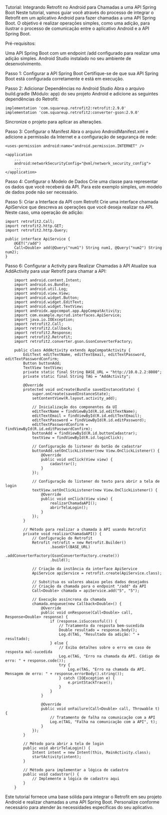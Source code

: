 Tutorial: Integrando Retrofit no Android para Chamadas a uma API Spring Boot
Neste tutorial, vamos guiar você através do processo de integrar o Retrofit em um aplicativo Android para fazer chamadas a uma API Spring Boot. O objetivo é realizar operações simples, como uma adição, para ilustrar o processo de comunicação entre o aplicativo Android e a API Spring Boot.

Pré-requisitos:

Uma API Spring Boot com um endpoint /add configurado para realizar uma adição simples.
Android Studio instalado no seu ambiente de desenvolvimento.

Passo 1: Configurar a API Spring Boot
Certifique-se de que sua API Spring Boot está configurada corretamente e está em execução.

Passo 2: Adicionar Dependências no Android Studio
Abra o arquivo build.gradle (Módulo: app) do seu projeto Android e adicione as seguintes dependências do Retrofit:

    implementation 'com.squareup.retrofit2:retrofit:2.9.0'
    implementation 'com.squareup.retrofit2:converter-gson:2.9.0'

Sincronize o projeto para aplicar as alterações.

Passo 3: Configurar o Manifest
Abra o arquivo AndroidManifest.xml e adicione a permissão da Internet e a configuração de segurança de rede:


    <uses-permission android:name="android.permission.INTERNET" />
    
    <application
        ...
        android:networkSecurityConfig="@xml/network_security_config">
        ...
    </application>

Passo 4: Configurar o Modelo de Dados
Crie uma classe para representar os dados que você receberá da API. Para este exemplo simples, um modelo de dados pode não ser necessário.

Passo 5: Criar a Interface da API com Retrofit
Crie uma interface chamada ApiService que descreva as operações que você deseja realizar na API. Neste caso, uma operação de adição:


    import retrofit2.Call;
    import retrofit2.http.GET;
    import retrofit2.http.Query;

    public interface ApiService {
        @GET("/add")
        Call<Double> add(@Query("num1") String num1, @Query("num2") String num2);
    }

Passo 6: Configurar a Activity para Realizar Chamadas à API
Atualize sua AddActivity para usar Retrofit para chamar a API:


        import android.content.Intent;
        import android.os.Bundle;
        import android.util.Log;
        import android.view.View;
        import android.widget.Button;
        import android.widget.EditText;
        import android.widget.TextView;
        import androidx.appcompat.app.AppCompatActivity;
        import com.example.mycrud.interfaces.ApiService;
        import java.io.IOException;
        import retrofit2.Call;
        import retrofit2.Callback;
        import retrofit2.Response;
        import retrofit2.Retrofit;
        import retrofit2.converter.gson.GsonConverterFactory;
        
        public class AddActivity extends AppCompatActivity {
            EditText editTextName, editTextEmail, editTextPassword, editTextPasswordConfirm;
            Button buttonAdd;
            TextView textView;
            private static final String BASE_URL = "http://10.0.2.2:8080";
            private static final String TAG = "AddActivity";
        
            @Override
            protected void onCreate(Bundle savedInstanceState) {
                super.onCreate(savedInstanceState);
                setContentView(R.layout.activity_add);
        
                // Inicialização dos componentes da UI
                editTextName = findViewById(R.id.editTextName);
                editTextEmail = findViewById(R.id.editTextEmail);
                editTextPassword = findViewById(R.id.editPassword);
                editTextPasswordConfirm = findViewById(R.id.editPasswordConfirm);
                buttonAdd = findViewById(R.id.buttonCadastrar);
                textView = findViewById(R.id.loginClick);
        
                // Configuração do listener do botão de cadastrar
                buttonAdd.setOnClickListener(new View.OnClickListener() {
                    @Override
                    public void onClick(View view) {
                        cadastrar();
                    }
                });
        
                // Configuração do listener do texto para abrir a tela de login
                textView.setOnClickListener(new View.OnClickListener() {
                    @Override
                    public void onClick(View view) {
                        realizarChamadaAPI();
                        abrirTelaLogin();
                    }
                });
            }
        
            // Método para realizar a chamada à API usando Retrofit
            private void realizarChamadaAPI() {
                // Configuração do Retrofit
                Retrofit retrofit = new Retrofit.Builder()
                        .baseUrl(BASE_URL)
                        .addConverterFactory(GsonConverterFactory.create())
                        .build();
        
                // Criação da instância da interface ApiService
                ApiService apiService = retrofit.create(ApiService.class);
        
                // Substitua os valores abaixo pelos dados desejados
                // Criação da chamada para o endpoint "/add" da API
                Call<Double> chamada = apiService.add("5", "5");
        
                // Execução assíncrona da chamada
                chamada.enqueue(new Callback<Double>() {
                    @Override
                    public void onResponse(Call<Double> call, Response<Double> response) {
                        if (response.isSuccessful()) {
                            // Tratamento da resposta bem-sucedida
                            Double resultado = response.body();
                            Log.d(TAG, "Resultado da adição: " + resultado);
                        } else {
                            // Exiba detalhes sobre o erro em caso de resposta mal-sucedida
                            Log.e(TAG, "Erro na chamada da API. Código de erro: " + response.code());
                            try {
                                Log.e(TAG, "Erro na chamada da API. Mensagem de erro: " + response.errorBody().string());
                            } catch (IOException e) {
                                e.printStackTrace();
                            }
                        }
                    }
        
                    @Override
                    public void onFailure(Call<Double> call, Throwable t) {
                        // Tratamento de falha na comunicação com a API
                        Log.e(TAG, "Falha na comunicação com a API", t);
                    }
                });
            }
        
            // Método para abrir a tela de login
            public void abrirTelaLogin() {
                Intent intent = new Intent(this, MainActivity.class);
                startActivity(intent);
            }
        
            // Método para implementar a lógica de cadastro
            public void cadastrar() {
                // Implemente a lógica de cadastro aqui
            }
        }

Este tutorial fornece uma base sólida para integrar o Retrofit em seu projeto Android e realizar chamadas a uma API Spring Boot. Personalize conforme necessário para atender às necessidades específicas do seu aplicativo.
